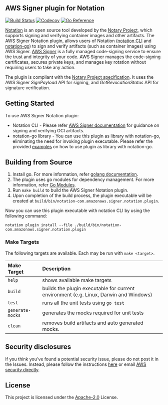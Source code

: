 ## AWS Signer plugin for Notation

[![Build Status](https://github.com/aws/aws-signer-notation-plugin/actions/workflows/build.yml/badge.svg?event=push&branch=main)](https://github.com/aws/aws-signer-notation-plugin/actions/workflows/build.yml?query=workflow%3Abuild+event%3Apush+branch%3Amain)
[![Codecov](https://codecov.io/gh/aws/aws-signer-notation-plugin/branch/main/graph/badge.svg)](https://codecov.io/gh/aws/aws-signer-notation-plugin)
[![Go Reference](https://pkg.go.dev/badge/github.com/aws/aws-signer-notation-plugin.svg)](https://pkg.go.dev/github.com/aws/aws-signer-notation-plugin@main)

[Notation](https://github.com/notaryproject/notation) is an open source tool developed by the [Notary Project](https://notaryproject.dev/), which supports signing and verifying container images and other artifacts. The AWS Signer Notation plugin, allows users of Notation ([notation CLI](https://github.com/notaryproject/notation) and [notation-go](https://github.com/notaryproject/notation-go)) to sign and verify artifacts (such as container images) using AWS Signer. [AWS Signer](https://docs.aws.amazon.com/signer/latest/developerguide/Welcome.html) is a fully managed code-signing service to ensure the trust and integrity of your code. AWS Signer manages the code-signing certificates, secures private keys, and manages key rotation without requiring users to take any action.

The plugin is compliant with the [Notary Project specification](https://github.com/notaryproject/specifications/tree/main). It uses the AWS Signer _SignPayload_ API for signing, and _GetRevocationStatus_ API for signature verification.

## Getting Started
To use AWS Signer Notation plugin:

* Notation CLI  - Please refer [AWS Signer documentation](https://docs.aws.amazon.com/signer/latest/developerguide/container-workflow.html) for guidance on signing and verifying OCI artifacts.
* notation-go library -  You can use this plugin as library with notation-go, eliminating the need for invoking plugin executable. Please refer the provided [examples](https://github.com/aws/aws-signer-notation-plugin/tree/main/examples) on how to use plugin as library with notation-go.

## Building from Source

1. Install go. For more information, refer [golang documentation](https://golang.org/doc/install).
2. The plugin uses go modules for dependency management. For more information, refer [Go Modules](https://github.com/golang/go/wiki/Modules).
3. Run `make build` to build the AWS Signer Notation plugin.
4. Upon completion of the build process, the plugin executable will be created at `build/bin/notation-com.amazonaws.signer.notation.plugin`.

Now you can use this plugin executable with notation CLI by using the following command:
```
notation plugin install --file ./build/bin/notation-com.amazonaws.signer.notation.plugin
```

### Make Targets
The following targets are available. Each may be run with `make <target>`.

| Make Target      | Description                                                                           |
|:-----------------|:--------------------------------------------------------------------------------------|
| `help`           | shows available make targets                                                          |
| `build`          | builds the plugin executable for current environment (e.g. Linux, Darwin and Windows) |
| `test`           | runs all the unit tests using `go test`                                               |
| `generate-mocks` | generates the mocks required for unit tests                                           |
| `clean`          | removes build artifacts and auto generated mocks.                                     |

## Security disclosures
If you think you’ve found a potential security issue, please do not post it in the Issues.  Instead, please follow the instructions [here](https://aws.amazon.com/security/vulnerability-reporting/) or email [AWS security directly](mailto:aws-security@amazon.com).

## License
This project is licensed under the [Apache-2.0](LICENSE) License.

